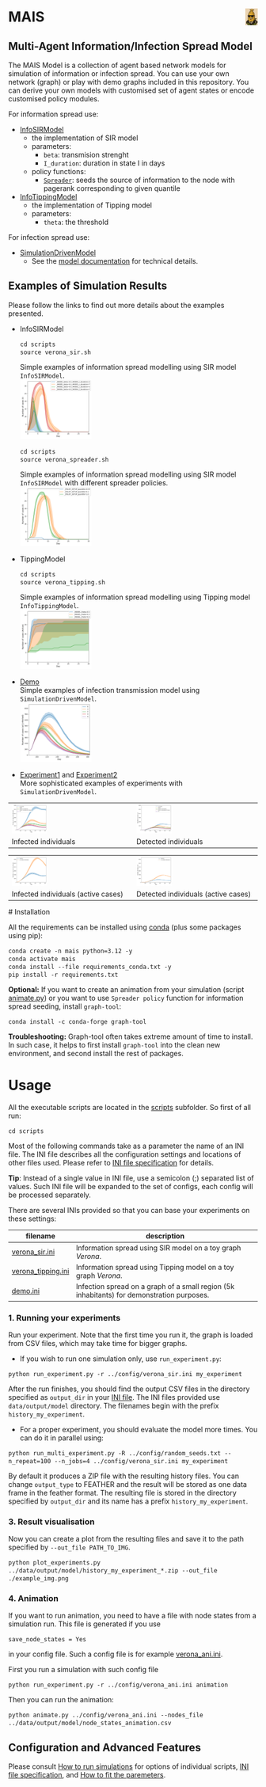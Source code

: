 
# <img src="./doc/fig/mais.png" style="float: right;" width="5%"/> MAIS
## Multi-Agent Information/Infection Spread Model 



<!--- PDF BREAK -->

The MAIS Model is a collection of agent based network models for simulation of information or infection spread. 
You can use your own network (graph) or play with demo graphs included in this repository. You can derive your own models with customised set of agent states or encode customised policy modules.   

For information spread use:
  + [InfoSIRModel](src/models/agent_info_models.py)
    - the implementation of SIR model
    - parameters:
      - `beta`: transmision strenght
      - `I_duration`: duration in state I in days
    - policy functions:
      - [`Spreader`](src/policies/spreader_policy.py): seeds the source of information to the node with pagerank corresponding to given quantile             
  + [InfoTippingModel](src/models/agent_info_models.py)
    - the implementation of Tipping model
    - parameters:
        - `theta`: the threshold
          
 For infection spread use:
   + [SimulationDrivenModel](src/models/agent_based_network_model.py)
      - See the [model documentation](doc/model.md) for technical details.


## Examples of Simulation Results

Please follow the links to find out more details about the examples presented.
+ InfoSIRModel <br>
  ```console
  cd scripts
  source verona_sir.sh
  ```
  Simple examples of information spread modelling using SIR model `InfoSIRModel`.<br>
  <img src="doc/fig/demo_verona_sir.png" width="30%"/>
  
  ```console
  cd scripts
  source verona_spreader.sh
  ```
  Simple examples of information spread modelling using SIR model `InfoSIRModel` with different spreader policies.<br>
  <img src="doc/fig/demo_verona_spreader.png" width="30%"/>
  
  
+ TippingModel <br>
  ```console
  cd scripts
  source verona_tipping.sh
  ```
  Simple examples of information spread modelling using Tipping model `InfoTippingModel`.<br>
  <img src="doc/fig/demo_verona_tipping.png" width="30%"/>
  
+ [Demo](doc/demo.md) <br>
  Simple examples of infection transmission model using `SimulationDrivenModel`.<br>
  <img src="doc/fig/demo_tracing.png" width="30%"/>

+ [Experiment1](doc/experiment1.md) and [Experiment2](doc/experiment2.md) <br>
 More sophisticated examples of experiments with `SimulationDrivenModel`. <br>
 <table>
<tr>
  <td><img alt="experiment1_all_infected" src="doc/fig/exp1_all_infected.png" width="30%"/></td>
  <td><img alt="experiment1_I_d" src="doc/fig/exp1_id.png" width="30%"/></td>
  </tr>
  <tr> 
    <td> Infected individuals </td>
    <td> Detected individuals </td>
  </tr>
</table>  

<table>
<tr>
  <td><img alt="all infected" src="doc/fig/exp2_all_infected.png" width="30%"/></td>
  <td><img alt="detected" src="doc/fig/exp2_id.png" width="30%"/> </td>
  </tr> 
  <tr> 
    <td>Infected individuals (active cases)</td>
    <td>Detected individuals (active cases)</td>
  </tr>
</table> 
# Installation

All the requirements can be installed using [conda](https://docs.conda.io/en/latest/) (plus some packages using pip):

```console
conda create -n mais python=3.12 -y
conda activate mais
conda install --file requirements_conda.txt -y
pip install -r requirements.txt 
```
**Optional:** If you want to create an animation from your simulation (script [animate.py](scripts/animate.py)) or you want to use `Spreader policy` function for information spread seeding, install `graph-tool`: 
```console
conda install -c conda-forge graph-tool
```
**Troubleshooting:** Graph-tool often takes extreme amount of time to install. In such case, it helps to first install `graph-tool` into the clean new environment, and second install the rest of  packages.

<!--For other options and/or more help please refer to the [installation instructions](doc/installation.md).-->

# Usage

All the executable scripts are located in the [scripts](scripts) subfolder. So first of all run:

```console
cd scripts
```

Most of the following commands take as a parameter the name of an INI file. The INI file describes all the configuration
settings and locations of other files used. Please refer to [INI file specification](doc/inifile.md) for details.

**Tip**: Instead of a single value in INI file, use a semicolon (;) separated list of values. 
Such INI file will be expanded to the set of configs, each config will be processed separately.

There are several INIs provided so that you can base your experiments on these settings:

|filename|description|
|---|---|
|[verona_sir.ini](config/verona_sir.ini)| Information spread using SIR model on a toy graph *Verona*.|
|[verona_tipping.ini](config/verona_tipping.ini)| Information spread using Tipping model on a toy graph *Verona*.|
|[demo.ini](config/demo.ini)| Infection spread on a graph of a small region (5k inhabitants) for demonstration purposes.|


### 1. Running your experiments

Run your experiment. Note that the first time you run it, the graph is loaded from CSV files, which may take time for bigger graphs.

+ If you wish to run one simulation only, use `run_experiment.py`:

```console
python run_experiment.py -r ../config/verona_sir.ini my_experiment
```
After the run finishes, you should find the output CSV files  in the directory specified as `output_dir`
in your [INI file](doc/inifile.md#task). The INI files provided use `data/output/model` directory.
The filenames begin with the prefix `history_my_experiment`. 

+ For a proper experiment, you should evaluate the model more times. You can do it in parallel using:

```console
python run_multi_experiment.py -R ../config/random_seeds.txt --n_repeat=100 --n_jobs=4 ../config/verona_sir.ini my_experiment
```

By default it produces a ZIP file with the resulting history files. You can change `output_type` to FEATHER and the result
will be stored as one data frame in the feather format. The resulting file is stored in the directory specified
by `output_dir` and its name has a prefix `history_my_experiment`.

### 3. Result visualisation

Now you can create a plot from the resulting files and save it to the path specified by `--out_file PATH_TO_IMG`.

```console
python plot_experiments.py ../data/output/model/history_my_experiment_*.zip --out_file ./example_img.png
```
### 4. Animation 

 If you want to run animation, you need to have a file with node states from a simulation run. This file is generated if you use 

```
save_node_states = Yes
```
in your config file. Such a config file is for example [verona_ani.ini](config/verona_ani.ini). 

First you run a simulation with such config file
```console
python run_experiment.py -r ../config/verona_ani.ini animation
```
Then you can run the animation:
```console
python animate.py ../config/verona_ani.ini --nodes_file ../data/output/model/node_states_animation.csv
```


<!--- PDF BREAK --><!--- PDF BREAK -->

## Configuration and Advanced Features

Please consult [How to run simulations](doc/run.md) for options of individual scripts,
[INI file specification](doc/inifile.md), and [How to fit the paremeters](doc/run.md#6-fitting-your-model).


